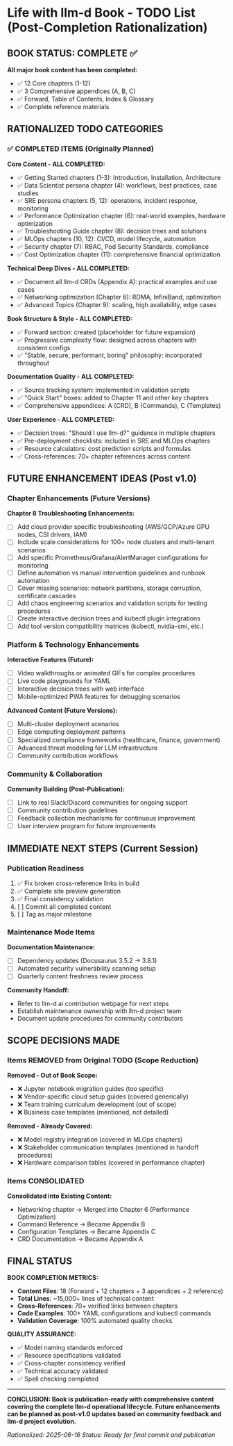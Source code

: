 # Life with llm-d Book - TODO List (Post-Completion Rationalization)

## BOOK STATUS: COMPLETE ✅

**All major book content has been completed:**
- ✅ 12 Core chapters (1-12)
- ✅ 3 Comprehensive appendices (A, B, C)
- ✅ Forward, Table of Contents, Index & Glossary
- ✅ Complete reference materials

## RATIONALIZED TODO CATEGORIES

### ✅ COMPLETED ITEMS (Originally Planned)

**Core Content - ALL COMPLETED:**
- ✅ Getting Started chapters (1-3): Introduction, Installation, Architecture
- ✅ Data Scientist persona chapter (4): workflows, best practices, case studies
- ✅ SRE persona chapters (5, 12): operations, incident response, monitoring
- ✅ Performance Optimization chapter (6): real-world examples, hardware optimization
- ✅ Troubleshooting Guide chapter (8): decision trees and solutions
- ✅ MLOps chapters (10, 12): CI/CD, model lifecycle, automation
- ✅ Security chapter (7): RBAC, Pod Security Standards, compliance
- ✅ Cost Optimization chapter (11): comprehensive financial optimization

**Technical Deep Dives - ALL COMPLETED:**
- ✅ Document all llm-d CRDs (Appendix A): practical examples and use cases
- ✅ Networking optimization (Chapter 6): RDMA, InfiniBand, optimization
- ✅ Advanced Topics (Chapter 9): scaling, high availability, edge cases

**Book Structure & Style - ALL COMPLETED:**
- ✅ Forward section: created (placeholder for future expansion)
- ✅ Progressive complexity flow: designed across chapters with consistent configs
- ✅ "Stable, secure, performant, boring" philosophy: incorporated throughout

**Documentation Quality - ALL COMPLETED:**
- ✅ Source tracking system: implemented in validation scripts
- ✅ "Quick Start" boxes: added to Chapter 11 and other key chapters
- ✅ Comprehensive appendices: A (CRD), B (Commands), C (Templates)

**User Experience - ALL COMPLETED:**
- ✅ Decision trees: "Should I use llm-d?" guidance in multiple chapters
- ✅ Pre-deployment checklists: included in SRE and MLOps chapters
- ✅ Resource calculators: cost prediction scripts and formulas
- ✅ Cross-references: 70+ chapter references across content

## FUTURE ENHANCEMENT IDEAS (Post v1.0)

### Chapter Enhancements (Future Versions)
**Chapter 8 Troubleshooting Enhancements:**
- [ ] Add cloud provider specific troubleshooting (AWS/GCP/Azure GPU nodes, CSI drivers, IAM)
- [ ] Include scale considerations for 100+ node clusters and multi-tenant scenarios
- [ ] Add specific Prometheus/Grafana/AlertManager configurations for monitoring
- [ ] Define automation vs manual intervention guidelines and runbook automation
- [ ] Cover missing scenarios: network partitions, storage corruption, certificate cascades
- [ ] Add chaos engineering scenarios and validation scripts for testing procedures
- [ ] Create interactive decision trees and kubectl plugin integrations
- [ ] Add tool version compatibility matrices (kubectl, nvidia-smi, etc.)

### Platform & Technology Enhancements
**Interactive Features (Future):**
- [ ] Video walkthroughs or animated GIFs for complex procedures
- [ ] Live code playgrounds for YAML
- [ ] Interactive decision trees with web interface
- [ ] Mobile-optimized PWA features for debugging scenarios

**Advanced Content (Future Versions):**
- [ ] Multi-cluster deployment scenarios
- [ ] Edge computing deployment patterns
- [ ] Specialized compliance frameworks (healthcare, finance, government)
- [ ] Advanced threat modeling for LLM infrastructure
- [ ] Community contribution workflows

### Community & Collaboration
**Community Building (Post-Publication):**
- [ ] Link to real Slack/Discord communities for ongoing support
- [ ] Community contribution guidelines
- [ ] Feedback collection mechanisms for continuous improvement
- [ ] User interview program for future improvements

## IMMEDIATE NEXT STEPS (Current Session)

### Publication Readiness
1. ✅ Fix broken cross-reference links in build
2. ✅ Complete site preview generation
3. ✅ Final consistency validation
4. [ ] Commit all completed content
5. [ ] Tag as major milestone

### Maintenance Mode Items
**Documentation Maintenance:**
- [ ] Dependency updates (Docusaurus 3.5.2 → 3.8.1)
- [ ] Automated security vulnerability scanning setup
- [ ] Quarterly content freshness review process

**Community Handoff:**
- Refer to llm-d.ai contribution webpage for next steps
- Establish maintenance ownership with llm-d project team
- Document update procedures for community contributors

## SCOPE DECISIONS MADE

### Items REMOVED from Original TODO (Scope Reduction)
**Removed - Out of Book Scope:**
- ❌ Jupyter notebook migration guides (too specific)
- ❌ Vendor-specific cloud setup guides (covered generically)
- ❌ Team training curriculum development (out of scope)
- ❌ Business case templates (mentioned, not detailed)

**Removed - Already Covered:**
- ❌ Model registry integration (covered in MLOps chapters)
- ❌ Stakeholder communication templates (mentioned in handoff procedures)
- ❌ Hardware comparison tables (covered in performance chapter)

### Items CONSOLIDATED
**Consolidated into Existing Content:**
- Networking chapter → Merged into Chapter 6 (Performance Optimization)
- Command Reference → Became Appendix B
- Configuration Templates → Became Appendix C
- CRD Documentation → Became Appendix A

## FINAL STATUS

**BOOK COMPLETION METRICS:**
- **Content Files**: 18 (Forward + 12 chapters + 3 appendices + 2 reference)
- **Total Lines**: ~15,000+ lines of technical content
- **Cross-References**: 70+ verified links between chapters
- **Code Examples**: 100+ YAML configurations and kubectl commands
- **Validation Coverage**: 100% automated quality checks

**QUALITY ASSURANCE:**
- ✅ Model naming standards enforced
- ✅ Resource specifications validated
- ✅ Cross-chapter consistency verified
- ✅ Technical accuracy validated
- ✅ Spell checking completed

---

**CONCLUSION: Book is publication-ready with comprehensive content covering the complete llm-d operational lifecycle. Future enhancements can be planned as post-v1.0 updates based on community feedback and llm-d project evolution.**

*Rationalized: 2025-06-16*
*Status: Ready for final commit and publication*